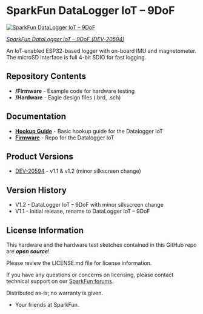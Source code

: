 SparkFun DataLogger IoT – 9DoF
========================================

[![SparkFun DataLogger IoT – 9DoF](https://cdn.sparkfun.com/r/600-600/assets/parts/2/0/4/2/4/DEV-20594-Datalogger-IoT-9DoF-New-Feature.jpg)](https://www.sparkfun.com/products/20594)

[*SparkFun DataLogger IoT – 9DoF (DEV-20594)*](https://www.sparkfun.com/products/20594)

An IoT-enabled ESP32-based logger with on-board IMU and magnetometer. The microSD interface is full 4-bit SDIO for fast logging.


Repository Contents
-------------------
* **/Firmware** - Example code for hardware testing
* **/Hardware** - Eagle design files (.brd, .sch)

Documentation
-------------------

* **[Hookup Guide](https://docs.sparkfun.com/SparkFun_DataLogger/)** - Basic hookup guide for the Datalogger IoT
* **[Firmware](https://github.com/sparkfun/SparkFun_DataLogger/)** - Repo for the Datalogger IoT

Product Versions
----------------

* [DEV-20594](https://www.sparkfun.com/products/20594) - v1.1 & v1.2 (minor silkscreen change)

Version History
---------------
- V1.2 - DataLogger IoT – 9DoF with minor silkscreen change
- V1.1 - Initial release, rename to DataLogger IoT – 9DoF

License Information
-------------------

This hardware and the hardware test sketches contained in this GitHub repo are _**open source**_!

Please review the LICENSE.md file for license information. 

If you have any questions or concerns on licensing, please contact technical support on our [SparkFun forums](https://forum.sparkfun.com/viewforum.php?f=152).

Distributed as-is; no warranty is given.

- Your friends at SparkFun.

_<COLLABORATION CREDIT>_
